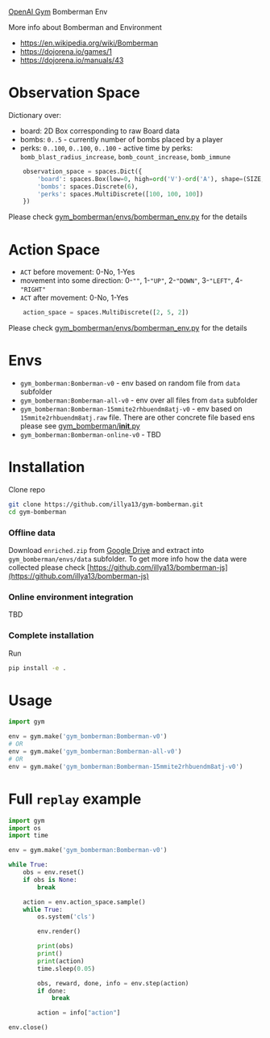 [OpenAI Gym](https://gym.openai.com/) Bomberman Env

More info about Bomberman and Environment
- https://en.wikipedia.org/wiki/Bomberman
- https://dojorena.io/games/1
- https://dojorena.io/manuals/43


# Observation Space
Dictionary over:
- board: 2D Box corresponding to raw Board data
- bombs: `0..5` - currently number of bombs placed by a player
- perks: `0..100`, `0..100`, `0..100` - active time by perks: `bomb_blast_radius_increase`, `bomb_count_increase`, `bomb_immune`
```python
    observation_space = spaces.Dict({
        'board': spaces.Box(low=0, high=ord('V')-ord('A'), shape=(SIZE, SIZE), dtype=np.uint8),
        'bombs': spaces.Discrete(6),
        'perks': spaces.MultiDiscrete([100, 100, 100])
    })
```
Please check [gym_bomberman/envs/bomberman_env.py](gym_bomberman/envs/bomberman_env.py) for the details


# Action Space
- `ACT` before movement: 0-No, 1-Yes
- movement into some direction: 0-`""`, 1-`"UP"`, 2-`"DOWN"`, 3-`"LEFT"`, 4-`"RIGHT"` 
- `ACT` after movement: 0-No, 1-Yes

```python
    action_space = spaces.MultiDiscrete([2, 5, 2]) 
```
Please check [gym_bomberman/envs/bomberman_env.py](gym_bomberman/envs/bomberman_env.py) for the details


# Envs
- `gym_bomberman:Bomberman-v0` - env based on random file from `data` subfolder
- `gym_bomberman:Bomberman-all-v0` - env over all files from `data` subfolder
- `gym_bomberman:Bomberman-15mmite2rhbuendm8atj-v0` - env based on `15mmite2rhbuendm8atj.raw` file. There are other concrete file based ens please see [gym_bomberman/__init__.py](gym_bomberman/__init__.py)
- `gym_bomberman:Bomberman-online-v0` - TBD


# Installation
Clone repo
```bash
git clone https://github.com/illya13/gym-bomberman.git
cd gym-bomberman
```

### Offline data
Download `enriched.zip` from [Google Drive](https://drive.google.com/drive/folders/1GBYH9hBdGEIpRlbTvMJnGYgd4E9KasqX)
and extract into `gym_bomberman/envs/data` subfolder. To get more info how the data were collected please check [https://github.com/illya13/bomberman-js](https://github.com/illya13/bomberman-js)


### Online environment integration
TBD 

### Complete installation
Run
```bash
pip install -e .
```


# Usage
```python
import gym

env = gym.make('gym_bomberman:Bomberman-v0')
# OR
env = gym.make('gym_bomberman:Bomberman-all-v0')
# OR
env = gym.make('gym_bomberman:Bomberman-15mmite2rhbuendm8atj-v0')
```


# Full `replay` example
```python
import gym
import os
import time

env = gym.make('gym_bomberman:Bomberman-v0')

while True:
    obs = env.reset()
    if obs is None:
        break

    action = env.action_space.sample()
    while True:
        os.system('cls')

        env.render()

        print(obs)
        print()
        print(action)
        time.sleep(0.05)

        obs, reward, done, info = env.step(action)
        if done:
            break

        action = info["action"]

env.close()
```
